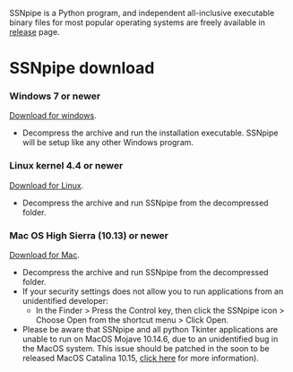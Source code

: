 SSNpipe is a Python program, and independent all-inclusive executable binary files for most popular operating systems are freely available in [release](https://github.com/ahvdk/ssnpipe/releases) page.

# SSNpipe download
### Windows 7 or newer
[Download for windows](https://github.com/ahvdk/SSNpipe/releases/download/v.1.0-beta/ssnpipe_windows.zip).
- Decompress the archive and run the installation executable. SSNpipe will be setup like any other Windows program.

### Linux kernel 4.4 or newer
[Download for Linux](https://github.com/ahvdk/SSNpipe/releases/download/v.1.0-beta/ssnpipe_unix.tar.gz).
- Decompress the archive and run SSNpipe from the decompressed folder.

### Mac OS High Sierra (10.13) or newer
[Download for Mac](https://github.com/ahvdk/SSNpipe/releases/download/v.1.0-beta/ssnpipe_mac.zip).
- Decompress the archive and run SSNpipe from the decompressed folder.
- If your security settings does not allow you to run applications from an unidentified developer:
  - In the Finder > Press the Control key, then click the SSNpipe icon > Choose Open from the shortcut menu > Click Open.
- Please be aware that SSNpipe and all python Tkinter applications are unable to run on MacOS Mojave 10.14.6, due to an unidentified bug in the MacOS system. This issue should be patched in the soon to be released MacOS Catalina 10.15, [click here](https://discussions.apple.com/thread/250549297) for more information).
